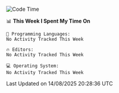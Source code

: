 
<!--START_SECTION:waka-->
![Code Time](http://img.shields.io/badge/Code%20Time-766%20hrs%2020%20mins-blue)

📊 **This Week I Spent My Time On** 

```text
💬 Programming Languages: 
No Activity Tracked This Week

🔥 Editors: 
No Activity Tracked This Week

💻 Operating System: 
No Activity Tracked This Week
```


 Last Updated on 14/08/2025 20:28:36 UTC
<!--END_SECTION:waka-->
